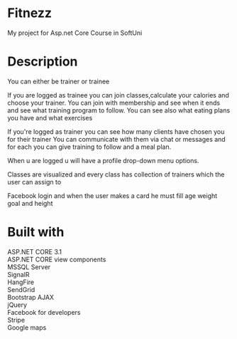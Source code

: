 # Fitnezz
My project for Asp.net Core Course in SoftUni
# Description
You can either be trainer or trainee 

If you are logged as trainee you can join classes,calculate your calories and choose your trainer. You can join with membership and see when it ends and see what training program to follow. You can see also what eating plans you have and what exercises 

If you're logged as trainer you can see how many clients have chosen you for their trainer
You can communicate with them via chat or messages and for each you can give training to follow and a meal plan. 

When u are logged u will have a profile drop-down menu options. 

Classes are visualized and every class has collection of trainers which the user can assign to 

Facebook login and when the user makes a card he must fill age weight goal and height 

# Built with
ASP.NET CORE 3.1   
ASP.NET CORE view components  
MSSQL Server  
SignalR  
HangFire  
SendGrid  
Bootstrap 
AJAX  
jQuery  
Facebook for developers  
Stripe   
Google maps  
